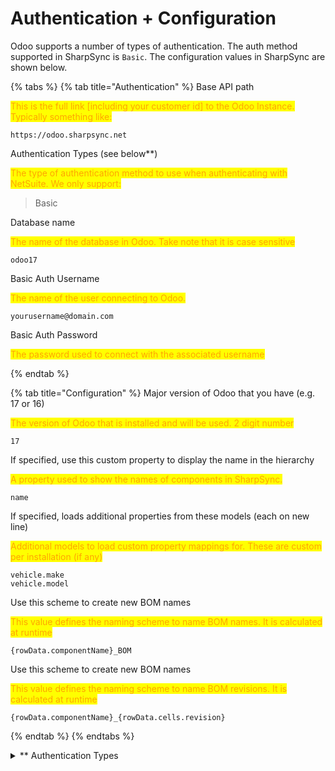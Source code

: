 # Authentication + Configuration



Odoo supports a number of types of authentication. The auth method supported in SharpSync is `Basic`. The configuration values in SharpSync are shown below.

{% tabs %}
{% tab title="Authentication" %}
Base API path

<mark style="color:orange;">This is the full link \[including your customer id] to the Odoo Instance. Typically something like:</mark>

```url
https://odoo.sharpsync.net
```

Authentication Types (see below\*\*)

<mark style="color:orange;">The type of authentication method to use when authenticating with NetSuite. We only support:</mark>

> Basic

Database name

<mark style="color:orange;">The name of the database in Odoo. Take note that it is case sensitive</mark>

```
odoo17
```

Basic Auth Username

<mark style="color:orange;">The name of the user connecting to Odoo.</mark>&#x20;

```
yourusername@domain.com
```

Basic Auth Password

<mark style="color:orange;">The password used to connect with the associated username</mark>


{% endtab %}

{% tab title="Configuration" %}
Major version of Odoo that you have (e.g. 17 or 16)

<mark style="color:orange;">The version of Odoo that is installed and will be used. 2 digit number</mark>

```
17
```

If specified, use this custom property to display the name in the hierarchy

<mark style="color:orange;">A property used to show the names of components in SharpSync.</mark>

```
name
```

If specified, loads additional properties from these models (each on new line)

<mark style="color:orange;">Additional models to load custom property mappings for. These are custom per installation (if any)</mark>

```
vehicle.make
vehicle.model
```

Use this scheme to create new BOM names

<mark style="color:orange;">This value defines the naming scheme to name BOM names. It is calculated at runtime</mark>

```
{rowData.componentName}_BOM
```

Use this scheme to create new BOM names

<mark style="color:orange;">This value defines the naming scheme to name BOM revisions. It is calculated at runtime</mark>

```
{rowData.componentName}_{rowData.cells.revision}
```
{% endtab %}
{% endtabs %}

<details>

<summary>** Authentication Types</summary>

* OAuth 2.0 - not support - contact us for implementation&#x20;
* API Key - not currently supported
* Basic Auth (username / password) - supported

</details>
